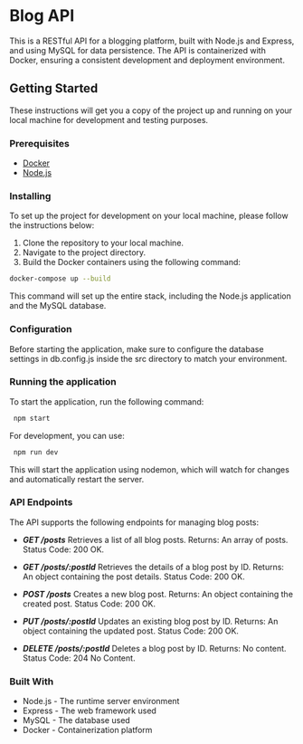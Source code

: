 # Blog API

This is a RESTful API for a blogging platform, built with Node.js and Express, and using MySQL for data persistence. The API is containerized with Docker, ensuring a consistent development and deployment environment.

## Getting Started

These instructions will get you a copy of the project up and running on your local machine for development and testing purposes.

### Prerequisites

- [Docker](https://www.docker.com/get-started)
- [Node.js](https://nodejs.org/en/)

### Installing

To set up the project for development on your local machine, please follow the instructions below:

1. Clone the repository to your local machine.
2. Navigate to the project directory.
3. Build the Docker containers using the following command:

``` bash
docker-compose up --build
```

This command will set up the entire stack, including the Node.js application and the MySQL database.

### Configuration

Before starting the application, make sure to configure the database settings in db.config.js inside the src directory to match your environment.

### Running the application

To start the application, run the following command:

```bash
 npm start
```

For development, you can use:

```bash
 npm run dev
```

This will start the application using nodemon, which will watch for changes and automatically restart the server.

### API Endpoints

The API supports the following endpoints for managing blog posts:

- ***GET /posts***
Retrieves a list of all blog posts.
Returns: An array of posts.
Status Code: 200 OK.

- ***GET /posts/:postId***
Retrieves the details of a blog post by ID.
Returns: An object containing the post details.
Status Code: 200 OK.

- ***POST /posts***
Creates a new blog post.
Returns: An object containing the created post.
Status Code: 200 OK.

- ***PUT /posts/:postId***
Updates an existing blog post by ID.
Returns: An object containing the updated post.
Status Code: 200 OK.

- ***DELETE /posts/:postId***
Deletes a blog post by ID.
Returns: No content.
Status Code: 204 No Content.

### Built With

- Node.js - The runtime server environment
- Express - The web framework used
- MySQL - The database used
- Docker - Containerization platform
